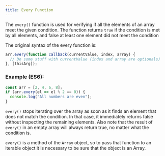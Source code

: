 ```yaml
---
title: Every Function
---
```


The `every()` function is used for verifying if all the elements of an array meet the given condition. The function returns `true` if the condition is met by all elements, and false at least one element did not meet the condition

The original syntax of the every function is:
```javascript
arr.every(function callback(currentValue, index, array) {
  // Do some stuff with currentValue (index and array are optionals)
}, [thisArg]);
```

### Example (ES6):

```javascript
const arr = [2, 4, 6, 8];
if (arr.every(el => el % 2 == 0)) {
  console.log("All numbers are even");
}
```

`every()` stops iterating over the array as soon as it finds an element that does not match the condition. In that case, it immediately returns false without inspecting the remaining elements.
Also note that the result of `every()` in an empty array will always return true, no matter what the condition is.

`every()` is a method of the `Array` object, so to pass that function to an iterable object it is necessary to be sure that the object is an Array.
